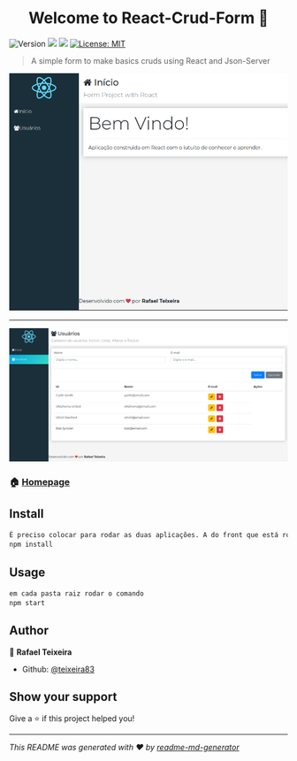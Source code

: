 <h1 align="center">Welcome to React-Crud-Form 👋</h1>
<p>
  <img alt="Version" src="https://img.shields.io/badge/version-1.0-blue.svg?cacheSeconds=2592000" />
  <img src="https://img.shields.io/badge/npm-%3E%3D6.9.0-green.svg" />
  <img src="https://img.shields.io/badge/node-%3E%3D10.16.0-green.svg" />
  <a href="https://github.com/kefranabg/readme-md-generator/blob/master/LICENSE">
    <img alt="License: MIT" src="https://img.shields.io/badge/License-MIT-yellow.svg" target="_blank" />
  </a>
</p>

> A simple form to make basics cruds using React and Json-Server

<img src="https://github.com/teixeira83/Crud-Form-Front-endAndBack-end/blob/master/Crud-Form-FrontAndBack/front-end-formlogin/src/assets/imgs/exemplo-01.png" alt="Imagem exemplo" style="max-width:100%;">

<hr>

<img src="https://github.com/teixeira83/Crud-Form-Front-endAndBack-end/blob/master/Crud-Form-FrontAndBack/front-end-formlogin/src/assets/imgs/exemplo-02.png" alt="Imagem exemplo" style="max-width:100%;">

### 🏠 [Homepage](https://github.com/teixeira83/Crud-Form-Front-endAndBack-end)

## Install

```sh
É preciso colocar para rodar as duas aplicações. A do front que está rodando na porta 3000 e o back-end que está na 3001. Pontanto, tem que ir na pasta raiz de cada um e rodar o comando:
npm install
```

## Usage

```sh
em cada pasta raiz rodar o comando
npm start
```

## Author

👤 **Rafael Teixeira**

* Github: [@teixeira83](https://github.com/teixeira83)

## Show your support

Give a ⭐️ if this project helped you!

***
_This README was generated with ❤️ by [readme-md-generator](https://github.com/kefranabg/readme-md-generator)_
